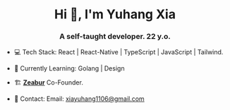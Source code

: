 <h1 align="center">Hi 👋, I'm Yuhang Xia</h1>

<h3 align="center">A self-taught developer. 22 y.o.</h3>

- 💻 Tech Stack: React | React-Native | TypeScript | JavaScript | Tailwind.

- 📖 Currently Learning: Golang | Design

- 🏗️ [**Zeabur**](https://github.com/zeabur) Co-Founder.

- 📮 Contact: Email: xiayuhang1106@gmail.com
